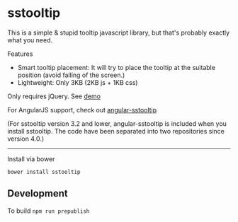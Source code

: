sstooltip
=========

This is a simple &amp; stupid tooltip javascript library, but that's probably exactly what you need.

Features
- Smart tooltip placement: It will try to place the tooltip at the suitable position (avoid falling of the screen.)
- Lightweight: Only 3KB (2KB js + 1KB css)

Only requires jQuery. See [demo](http://kristw.github.io/sstooltip)

For AngularJS support, check out [angular-sstooltip](https://github.com/kristw/angular-sstooltip)

(For sstooltip version 3.2 and lower, angular-sstooltip is included when you install sstooltip. The code have been separated into two repositories since version 4.0.)

---

Install via bower

```
bower install sstooltip
```

## Development
To build ```npm run prepublish```
